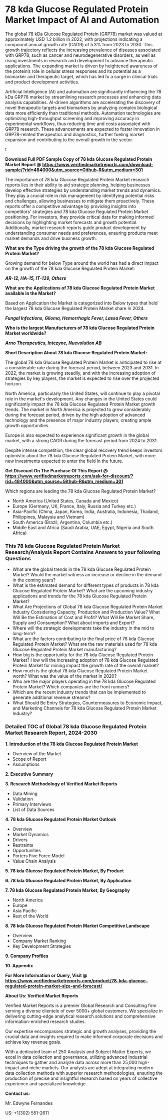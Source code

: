<meta name="title" content="Global 78 kda Glucose Regulated Protein Market Impact of AI and Automation"><meta name="description" content="The global 78 kDa Glucose Regulated Protein (GRP78) market was valued at approximately USD 1.2 billion in 2022, with projections indicating a compound annual growth ra"><meta name="title" content="78 kda Glucose Regulated Protein Market Size, Share, Scope, Trends, Growth, Opportunities, Analysis, Forecast"><h1>78 kda Glucose Regulated Protein Market Impact of AI and Automation</h1><p>The global 78 kDa Glucose Regulated Protein (GRP78) market was valued at approximately USD 1.2 billion in 2022, with projections indicating a compound annual growth rate (CAGR) of 5.3% from 2023 to 2030. This growth trajectory reflects the increasing prevalence of diseases associated with GRP78, such as cancer and neurodegenerative disorders, as well as rising investments in research and development to advance therapeutic applications. The expanding market is driven by heightened awareness of the protein’s role in cellular stress responses and its potential as a biomarker and therapeutic target, which has led to a surge in clinical trials and product development activities.</p><p>Artificial Intelligence (AI) and automation are significantly influencing the 78 kDa GRP78 market by streamlining research processes and enhancing data analysis capabilities. AI-driven algorithms are accelerating the discovery of novel therapeutic targets and biomarkers by analyzing complex biological data more efficiently than traditional methods. Automation technologies are optimizing high-throughput screening and improving accuracy in experimental workflows, thus reducing time and costs associated with GRP78 research. These advancements are expected to foster innovation in GRP78-related therapeutics and diagnostics, further fueling market expansion and contributing to the overall growth in the sector.</p>t</p><p id="" class=""><strong>Download Full PDF Sample Copy of 78 kda Glucose Regulated Protein Market Report @ <a href="https://www.verifiedmarketreports.com/download-sample/?rid=484000&utm_source=Github-R&utm_medium=301" target="_blank">https://www.verifiedmarketreports.com/download-sample/?rid=484000&utm_source=Github-R&utm_medium=301</a></strong></p><p>The importance of&nbsp;78 kda Glucose Regulated Protein Market research reports lies in their ability to aid strategic planning, helping businesses develop effective strategies by understanding market trends and dynamics. They play a crucial role in risk management by identifying potential risks and challenges, allowing businesses to mitigate them proactively. These reports offer a competitive advantage by providing insights into competitors' strategies and 78 kda Glucose Regulated Protein Market positioning. For investors, they provide critical data for making informed decisions by highlighting market forecasts and growth potential. Additionally, market research reports guide product development by understanding consumer needs and preferences, ensuring products meet market demands and drive business growth.</p><p><strong>What are the&nbsp;Type driving the growth of the 78 kda Glucose Regulated Protein Market?</strong></p><p id="" class="">Growing demand for below Type around the world has had a direct impact on the growth of the 78 kda Glucose Regulated Protein Market:</p><em><strong>AR-12, HA-15, IT-139, Others</strong></em></p><strong>What are the&nbsp;Applications&nbsp;of 78 kda Glucose Regulated Protein Market available in the Market?</strong></p><p id="" class="">Based on Application the Market is categorized into Below types that held the largest 78 kda Glucose Regulated Protein Market share In 2024.</p><em><strong>Fungal Infections, Glioma, Hemorrhagic Fever, Lassa Fever, Others</strong></em></p><strong>Who is the largest Manufacturers of 78 kda Glucose Regulated Protein Market worldwide?</strong></p><p><em><strong>Arno Therapeutics, Intezyne, Nuevolution AB</strong></em></p><p id="" class=""><strong>Short Description About 78 kda Glucose Regulated Protein Market:</strong></p><p>The global 78 kda Glucose Regulated Protein Market is anticipated to rise at a considerable rate during the forecast period, between 2023 and 2031. In 2022, the market is growing steadily, and with the increasing adoption of strategies by key players, the market is expected to rise over the projected horizon.</p><p>North America, particularly the United States, will continue to play a pivotal role in the market's development. Any changes in the United States could significantly impact the 78 kda Glucose Regulated Protein Market growth trends. The market in North America is projected to grow considerably during the forecast period, driven by the high adoption of advanced technology and the presence of major industry players, creating ample growth opportunities.</p><p>Europe is also expected to experience significant growth in the global market, with a strong CAGR during the forecast period from 2024 to 2031.</p><p>Despite intense competition, the clear global recovery trend keeps investors optimistic about the 78 kda Glucose Regulated Protein Market, with more new investments expected to enter the field in the future.</p><p id="" class=""><strong>Get Discount On The Purchase Of This Report @ <a href="https://www.verifiedmarketreports.com/ask-for-discount/?rid=484000&utm_source=Github-R&utm_medium=301" target="_blank">https://www.verifiedmarketreports.com/ask-for-discount/?rid=484000&utm_source=Github-R&utm_medium=301</a></strong></p>Which regions are leading the 78 kda Glucose Regulated Protein Market?</p><ul><li>North America (United States, Canada and Mexico)</li><li>Europe (Germany, UK, France, Italy, Russia and Turkey etc.)</li><li>Asia-Pacific (China, Japan, Korea, India, Australia, Indonesia, Thailand, Philippines, Malaysia and Vietnam)</li><li>South America (Brazil, Argentina, Columbia etc.)</li><li>Middle East and Africa (Saudi Arabia, UAE, Egypt, Nigeria and South Africa)</li></ul><h3 id="" class="">This 78 kda Glucose Regulated Protein Market Research/Analysis Report Contains Answers to your following Questions</h3><ul><li>What are the global trends in the 78 kda Glucose Regulated Protein Market? Would the market witness an increase or decline in the demand in the coming years?</li><li>What is the estimated demand for different types of products in 78 kda Glucose Regulated Protein Market? What are the upcoming industry applications and trends for the 78 kda Glucose Regulated Protein Market?</li><li>What Are Projections of Global 78 kda Glucose Regulated Protein Market Industry Considering Capacity, Production and Production Value? What Will Be the Estimation of Cost and Profit? What Will Be Market Share, Supply and Consumption? What about imports and Export?</li><li>Where will the strategic developments take the industry in the mid to long-term?</li><li>What are the factors contributing to the final price of 78 kda Glucose Regulated Protein Market? What are the raw materials used for 78 kda Glucose Regulated Protein Market manufacturing?</li><li>How big is the opportunity for the 78 kda Glucose Regulated Protein Market? How will the increasing adoption of 78 kda Glucose Regulated Protein Market for mining impact the growth rate of the overall market?</li><li>How much is the global 78 kda Glucose Regulated Protein Market worth? What was the value of the market In 2020?</li><li>Who are the major players operating in the 78 kda Glucose Regulated Protein Market? Which companies are the front runners?</li><li>Which are the recent industry trends that can be implemented to generate additional revenue streams?</li><li>What Should Be Entry Strategies, Countermeasures to Economic Impact, and Marketing Channels for 78 kda Glucose Regulated Protein Market Industry?</li></ul><h3 id="" class="">Detailed TOC of Global 78 kda Glucose Regulated Protein Market Research Report, 2024-2030</h3><p id="" class=""><strong>1. Introduction of the 78 kda Glucose Regulated Protein Market</strong></p><ul><li>Overview of the Market</li><li>Scope of Report</li><li>Assumptions</li></ul><p id="" class=""><strong>2. Executive Summary</strong></p><p id="" class=""><strong>3. Research Methodology of Verified Market Reports</strong></p><ul><li>Data Mining</li><li>Validation</li><li>Primary Interviews</li><li>List of Data Sources</li></ul><p id="" class=""><strong>4. 78 kda Glucose Regulated Protein Market Outlook</strong></p><ul><li>Overview</li><li>Market Dynamics</li><li>Drivers</li><li>Restraints</li><li>Opportunities</li><li>Porters Five Force Model</li><li>Value Chain Analysis</li></ul><p id="" class=""><strong>5. 78 kda Glucose Regulated Protein Market, By Product</strong></p><p id="" class=""><strong>6. 78 kda Glucose Regulated Protein Market, By Application</strong></p><p id="" class=""><strong>7. 78 kda Glucose Regulated Protein Market, By Geography</strong></p><ul><li>North America</li><li>Europe</li><li>Asia Pacific</li><li>Rest of the World</li></ul><p id="" class=""><strong>8. 78 kda Glucose Regulated Protein Market Competitive Landscape</strong></p><ul><li>Overview</li><li>Company Market Ranking</li><li>Key Development Strategies</li></ul><p id="" class=""><strong>9. Company Profiles</strong></p><p id="" class=""><strong>10. Appendix</strong></p><p id="" class=""><strong>For More Information or Query, Visit @ <a href="https://www.verifiedmarketreports.com/product/78-kda-glucose-regulated-protein-market-size-and-forecast/" target="_blank">https://www.verifiedmarketreports.com/product/78-kda-glucose-regulated-protein-market-size-and-forecast/</a></strong></p><p id="" class=""><strong>About Us: Verified Market Reports</strong></p><p id="" class="">Verified Market Reports is a premier Global Research and Consulting firm serving a diverse clientele of over 5000+ global customers. We specialize in delivering cutting-edge analytical research solutions and comprehensive information-enriched research studies.</p><p id="" class="">Our expertise encompasses strategic and growth analyses, providing the crucial data and insights required to make informed corporate decisions and achieve key revenue goals.</p><p id="" class="">With a dedicated team of 250 Analysts and Subject Matter Experts, we excel in data collection and governance, utilizing advanced industrial techniques to gather and analyze data across more than 25,000 high-impact and niche markets. Our analysts are adept at integrating modern data collection methods with superior research methodologies, ensuring the production of precise and insightful research based on years of collective experience and specialized knowledge.</p><p id="" class=""><strong>Contact us:</strong></p><p id="" class="">Mr. Edwyne Fernandes</p><p id="" class="">US: +1(302) 551-2611</p>